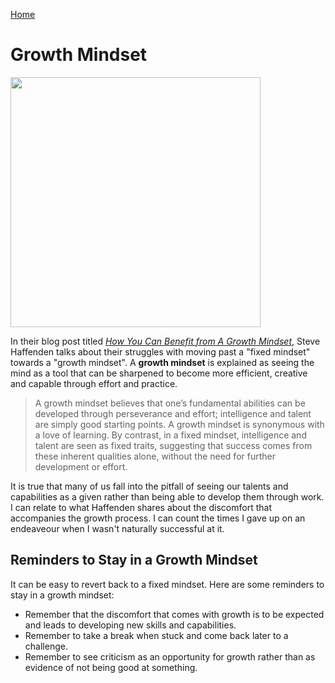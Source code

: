 [Home](README)

# Growth Mindset

<img src="https://upload.wikimedia.org/wikipedia/commons/f/f0/Growth_and_fixed_mind.jpg" width="400"/>

In their blog post titled [*How You Can Benefit from A Growth Mindset*](https://www.atlassian.com/blog/inside-atlassian/growth-mindset), Steve Haffenden talks about their struggles with moving past a "fixed mindset" towards a "growth mindset". A **growth mindset** is explained as seeing the mind as a tool that can be sharpened to become more efficient, creative and capable through effort and practice.

> A growth mindset believes that one’s fundamental abilities can be developed through perseverance and effort; intelligence and talent are simply good starting points. A growth mindset is synonymous with a love of learning.
By contrast, in a fixed mindset, intelligence and talent are seen as fixed traits, suggesting that success comes from these inherent qualities alone, without the need for further development or effort.

It is true that many of us fall into the pitfall of seeing our talents and capabilities as a given rather than being able to develop them through work. I can relate to what Haffenden shares about the discomfort that accompanies the growth process. I can count the times I gave up on an endeaveour when I wasn't naturally successful at it.

## Reminders to Stay in a Growth Mindset

It can be easy to revert back to a fixed mindset. Here are some reminders to stay in a growth mindset:

- Remember that the discomfort that comes with growth is to be expected and leads to developing new skills and capabilities.
- Remember to take a break when stuck and come back later to a challenge.
- Remember to see criticism as an opportunity for growth rather than as evidence of not being good at something.
